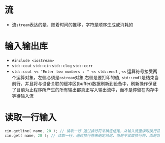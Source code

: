 # 流

- 流`stream`表达的是，随着时间的推移，字符是顺序生成或消耗的

# 输入输出库

- `#include <iostream>`
- `std::cout` `std::cin` `std::clog` `std::cerr`
- `std::cout << "Enter two numbers : " << std::endl` , ` << ` 运算符号接受两个运算对象，左侧必须是`ostream`对象,右侧是要打印的值, `std::endl`是结束当前行，并且将与设备关联的缓冲区(buffer)数据刷新到设备中，刷新操作保证了目前为止程序所产生的所有输出都真正写入输出流中，而不是停留在内存中等待输入流

# 读取一行输入

```c++
cin.getline( name, 20 ); // 读取一行 通过换行符来确定结尾，从输入流里读取换行符，但结果不保存换行符
cin.get( name, 20 ); // 读取一行，通过换行符来确定结尾，但是不读取换行符，而是将其留在输入缓冲中 
```
